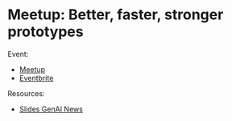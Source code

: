 
# Meetup: Better, faster, stronger prototypes

Event:
- [Meetup](https://www.meetup.com/generative-ai-nantes/events/304148545/)
- [Eventbrite](https://www.eventbrite.com/e/s3e3-better-faster-stronger-prototypes-appels-doffres-visuels-tickets-1055594554729)

Resources:
- [Slides GenAI News](./genai-news.pdf)
